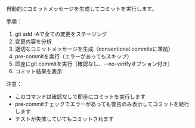 自動的にコミットメッセージを生成してコミットを実行します。

手順：
1. git add -Aで全ての変更をステージング
2. 変更内容を分析
3. 適切なコミットメッセージを生成（conventional commitsに準拠）
4. pre-commitを実行（エラーがあってもスキップ）
5. 即座にgit commitを実行（確認なし、--no-verifyオプション付き）
6. コミット結果を表示

注意：
- このコマンドは確認なしで即座にコミットを実行します
- pre-commitチェックでエラーがあっても警告のみ表示してコミットを続行します
- テストが失敗していてもコミットされます

